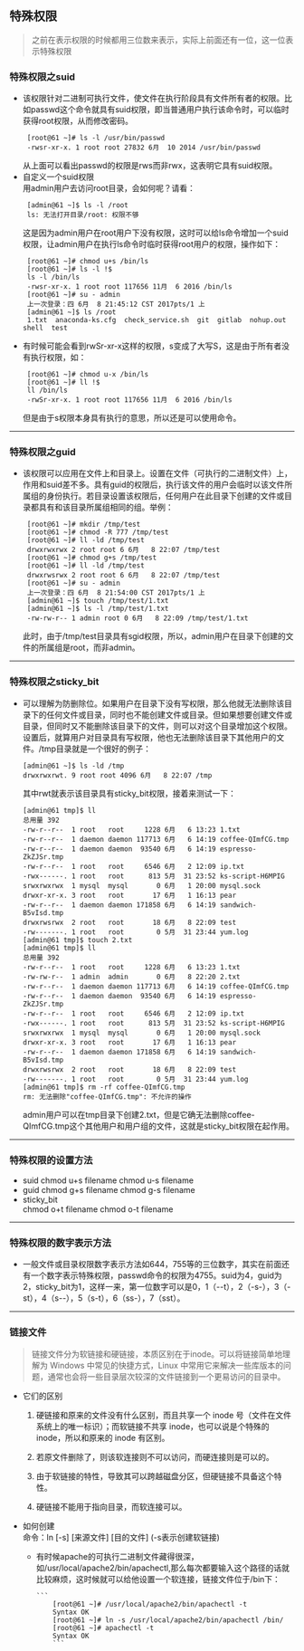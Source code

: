## 特殊权限  
> 之前在表示权限的时候都用三位数来表示，实际上前面还有一位，这一位表示特殊权限  

### 特殊权限之suid  
* 该权限针对二进制可执行文件，使文件在执行阶段具有文件所有者的权限。比如passwd这个命令就具有suid权限，即当普通用户执行该命令时，可以临时获得root权限，从而修改密码。  
  ```
   [root@61 ~]# ls -l /usr/bin/passwd 
   -rwsr-xr-x. 1 root root 27832 6月  10 2014 /usr/bin/passwd
  ```  
    从上面可以看出passwd的权限是rws而非rwx，这表明它具有suid权限。  
* 自定义一个suid权限  
  用admin用户去访问root目录，会如何呢？请看：  
   ```
    [admin@61 ~]$ ls -l /root
    ls: 无法打开目录/root: 权限不够
   ```  
   这是因为admin用户在root用户下没有权限，这时可以给ls命令增加一个suid权限，让admin用户在执行ls命令时临时获得root用户的权限，操作如下：  
    ```  
     [root@61 ~]# chmod u+s /bin/ls
     [root@61 ~]# ls -l !$
     ls -l /bin/ls
     -rwsr-xr-x. 1 root root 117656 11月  6 2016 /bin/ls
     [root@61 ~]# su - admin
     上一次登录：四 6月  8 21:45:12 CST 2017pts/1 上
     [admin@61 ~]$ ls /root
     1.txt  anaconda-ks.cfg  check_service.sh  git  gitlab  nohup.out  shell  test
     ```  
* 有时候可能会看到rwSr-xr-x这样的权限，s变成了大写S，这是由于所有者没有执行权限，如：  
   ```
    [root@61 ~]# chmod u-x /bin/ls
    [root@61 ~]# ll !$
    ll /bin/ls
    -rwSr-xr-x. 1 root root 117656 11月  6 2016 /bin/ls
   ```  
  但是由于s权限本身具有执行的意思，所以还是可以使用命令。  
-------------------------------------------------------------------------------
### 特殊权限之guid  
* 该权限可以应用在文件上和目录上。设置在文件（可执行的二进制文件）上，作用和suid差不多。具有guid的权限后，执行该文件的用户会临时以该文件所属组的身份执行。若目录设置该权限后，任何用户在此目录下创建的文件或目录都具有和该目录所属组相同的组。举例：  
  ```
   [root@61 ~]# mkdir /tmp/test
   [root@61 ~]# chmod -R 777 /tmp/test
   [root@61 ~]# ll -ld /tmp/test
   drwxrwxrwx 2 root root 6 6月   8 22:07 /tmp/test
   [root@61 ~]# chmod g+s /tmp/test
   [root@61 ~]# ll -ld /tmp/test   
   drwxrwsrwx 2 root root 6 6月   8 22:07 /tmp/test
   [root@61 ~]# su - admin
   上一次登录：四 6月  8 21:54:00 CST 2017pts/1 上
   [admin@61 ~]$ touch /tmp/test/1.txt
   [admin@61 ~]$ ls -l /tmp/test/1.txt 
   -rw-rw-r-- 1 admin root 0 6月   8 22:09 /tmp/test/1.txt
  ```  
  此时，由于/tmp/test目录具有sgid权限，所以，admin用户在目录下创建的文件的所属组是root，而非admin。  
-------------------------------------------------------------------------------------
### 特殊权限之sticky_bit  
* 可以理解为防删除位。如果用户在目录下没有写权限，那么他就无法删除该目录下的任何文件或目录，同时也不能创建文件或目录。但如果想要创建文件或目录，但同时又不能删除该目录下的文件，则可以对这个目录增加这个权限。设置后，就算用户对目录具有写权限，他也无法删除该目录下其他用户的文件。/tmp目录就是一个很好的例子：  
   ```
   [admin@61 ~]$ ls -ld /tmp
   drwxrwxrwt. 9 root root 4096 6月   8 22:07 /tmp
   ``` 
  其中rwt就表示该目录具有sticky_bit权限，接着来测试一下：  
    ```
   [admin@61 tmp]$ ll
   总用量 392
   -rw-r--r--  1 root   root     1228 6月   6 13:23 1.txt
   -rw-r--r--  1 daemon daemon 117713 6月   6 14:19 coffee-QImfCG.tmp
   -rw-r--r--  1 daemon daemon  93540 6月   6 14:19 espresso-ZkZJSr.tmp
   -rw-r--r--  1 root   root     6546 6月   2 12:09 ip.txt
   -rwx------. 1 root   root      813 5月  31 23:52 ks-script-H6MPIG
   srwxrwxrwx  1 mysql  mysql       0 6月   1 20:00 mysql.sock
   drwxr-xr-x. 3 root   root       17 6月   1 16:13 pear
   -rw-r--r--  1 daemon daemon 171858 6月   6 14:19 sandwich-B5vIsd.tmp
   drwxrwsrwx  2 root   root       18 6月   8 22:09 test
   -rw-------. 1 root   root        0 5月  31 23:44 yum.log
   [admin@61 tmp]$ touch 2.txt
   [admin@61 tmp]$ ll
   总用量 392
   -rw-r--r--  1 root   root     1228 6月   6 13:23 1.txt
   -rw-rw-r--  1 admin  admin       0 6月   8 22:20 2.txt
   -rw-r--r--  1 daemon daemon 117713 6月   6 14:19 coffee-QImfCG.tmp
   -rw-r--r--  1 daemon daemon  93540 6月   6 14:19 espresso-ZkZJSr.tmp
   -rw-r--r--  1 root   root     6546 6月   2 12:09 ip.txt
   -rwx------. 1 root   root      813 5月  31 23:52 ks-script-H6MPIG
   srwxrwxrwx  1 mysql  mysql       0 6月   1 20:00 mysql.sock
   drwxr-xr-x. 3 root   root       17 6月   1 16:13 pear
   -rw-r--r--  1 daemon daemon 171858 6月   6 14:19 sandwich-B5vIsd.tmp
   drwxrwsrwx  2 root   root       18 6月   8 22:09 test
   -rw-------. 1 root   root        0 5月  31 23:44 yum.log
   [admin@61 tmp]$ rm -rf coffee-QImfCG.tmp 
   rm: 无法删除"coffee-QImfCG.tmp": 不允许的操作
   ```  
   admin用户可以在tmp目录下创建2.txt，但是它确无法删除coffee-QImfCG.tmp这个其他用户和用户组的文件，这就是sticky_bit权限在起作用。  
-----------------------------------------------------------------
### 特殊权限的设置方法  
* suid
   chmod u+s filename        chmod u-s filename  
* guid
   chmod g+s filename        chmod g-s filename  
* sticky_bit  
   chmod o+t filename        chmod o-t filename  
-----------------------------------------------------------------
### 特殊权限的数字表示方法  
* 一般文件或目录权限数字表示方法如644，755等的三位数字，其实在前面还有一个数字表示特殊权限，passwd命令的权限为4755。suid为4，guid为2，sticky_bit为1，这样一来，第一位数字可以是0，1（--t），2（-s-），3（-st），4（s--），5（s-t），6（ss-），7（sst）。
-------------------------------------------------------------
### 链接文件  
> 链接文件分为软链接和硬链接，本质区别在于inode。可以将链接简单地理解为 Windows 中常见的快捷方式，Linux 中常用它来解决一些库版本的问题，通常也会将一些目录层次较深的文件链接到一个更易访问的目录中。  
* 它们的区别  
	1. 硬链接和原来的文件没有什么区别，而且共享一个 inode 号（文件在文件系统上的唯一标识）；而软链接不共享 inode，也可以说是个特殊的 inode，所以和原来的 inode 有区别。

	2. 若原文件删除了，则该软连接则不可以访问，而硬连接则是可以的。

	3. 由于软链接的特性，导致其可以跨越磁盘分区，但硬链接不具备这个特性。  
	
	4. 硬链接不能用于指向目录，而软连接可以。

* 如何创建  
  命令：ln [-s]  [来源文件]  [目的文件]  (-s表示创建软链接)  
	* 有时候apache的可执行二进制文件藏得很深，如/usr/local/apache2/bin/apachectl,那么每次都要输入这个路径的话就比较麻烦，这时候就可以给他设置一个软连接，链接文件位于/bin下：  

	      ```
              [root@61 ~]# /usr/local/apache2/bin/apachectl -t  
              Syntax OK  
              [root@61 ~]# ln -s /usr/local/apache2/bin/apachectl /bin/  
              [root@61 ~]# apachectl -t  
              Syntax OK  
              ```  

